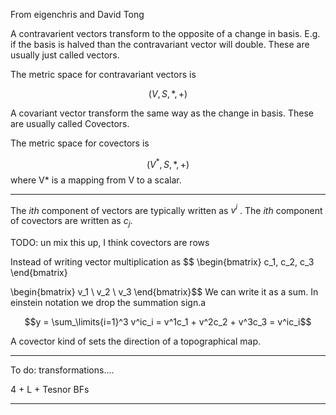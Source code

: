 From eigenchris and David Tong

A contravarient vectors transform to the opposite of a change in basis.  E.g. if the basis is halved than the contravariant vector will double.  These are usually just called vectors.

The metric space for contravariant vectors is

$$(V, S, *, +)$$

A covariant vector transform the same way as the change in basis.  These are usually called Covectors.

The metric space for covectors is

$$(V^*, S, *, +)$$
where V* is a mapping from V to a scalar.

----------------

The $ith$ component of vectors are typically written as $v^i$ .
The $ith$ component of covectors are written as $c_j$.

TODO: un mix this up, I think covectors are rows

Instead of writing vector multiplication as $$
\begin{bmatrix}
c_1, c_2, c_3
\end{bmatrix}

\begin{bmatrix}
v_1 \\ v_2 \\ v_3
\end{bmatrix}$$
We can write it as a sum.   In einstein notation we drop the summation sign.a

$$y = \sum_\limits{i=1}^3 v^ic_i
= v^1c_1 + v^2c_2 + v^3c_3 =
v^ic_i$$

A covector kind of sets the direction of a topographical map.

-------------
To do: transformations....

4 + L + Tesnor BFs

------------------
